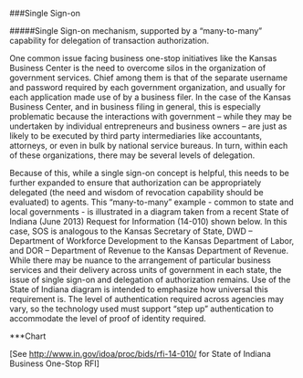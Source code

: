 ###Single Sign-on

#####Single Sign-on mechanism, supported by a “many-to-many” capability for delegation of transaction authorization.

One common issue facing business one-stop initiatives like the Kansas Business Center is the need to overcome silos in the organization of government services.  Chief among them is that of the separate username and password required by each government organization, and usually for each application made use of by a business filer.  In the case of the Kansas Business Center, and in business filing in general, this is especially problematic because the interactions with government – while they may be undertaken by individual entrepreneurs and business owners – are just as likely to be executed by third party intermediaries like accountants, attorneys, or even in bulk by national service bureaus.  In turn, within each of these organizations, there may be several levels of delegation.

Because of this, while a single sign-on concept is helpful, this needs to be further expanded to ensure that authorization can be appropriately delegated (the need and wisdom of revocation capability should be evaluated) to agents. This “many-to-many” example - common to state and local governments - is illustrated in a diagram taken from a recent State of Indiana (June 2013) Request for Information (14-010) shown below.  In this case, SOS is analogous to the Kansas Secretary of State, DWD – Department of Workforce Development to the Kansas Department of Labor, and DOR – Department of Revenue to the Kansas Department of Revenue.  While there may be nuance to the arrangement of particular business services and their delivery across units of government in each state, the issue of single sign-on and delegation of authorization remains. Use of the State of Indiana diagram is intended to emphasize how universal this requirement is. The level of authentication required across agencies may vary, so the technology used must support “step up” authentication to accommodate the level of proof of identity required.

***Chart

[See http://www.in.gov/idoa/proc/bids/rfi-14-010/ for State of Indiana Business One-Stop RFI]
